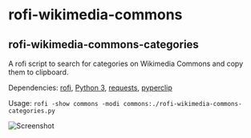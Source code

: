 # rofi-wikimedia-commons

## rofi-wikimedia-commons-categories

A rofi script to search for categories on Wikimedia Commons and copy them to clipboard.

Dependencies: [rofi](https://github.com/davatorium/rofi), [Python 3](https://www.python.org/), [requests](https://pypi.org/project/requests/), [pyperclip](https://pypi.org/project/pyperclip/)

Usage: `rofi -show commons -modi commons:./rofi-wikimedia-commons-categories.py`

![Screenshot](https://user-images.githubusercontent.com/782446/68089591-b0572380-fe6a-11e9-86f0-4c9002bac567.png)
